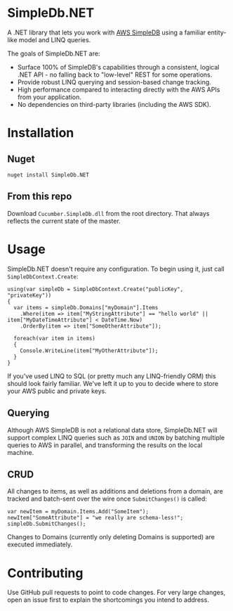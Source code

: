 # SimpleDb.NET

A .NET library that lets you work with [AWS SimpleDB][1] using a familiar entity-like model and LINQ queries.

The goals of SimpleDb.NET are:
* Surface 100% of SimpleDB's capabilities through a consistent, logical .NET API - no falling back to "low-level" REST for some operations.
* Provide robust LINQ querying and session-based change tracking.
* High performance compared to interacting directly with the AWS APIs from your application.
* No dependencies on third-party libraries (including the AWS SDK).

# Installation

## Nuget

    nuget install SimpleDb.NET
    
## From this repo

Download `Cucumber.SimpleDb.dll` from the root directory. That always reflects the current state of the master.

# Usage

SimpleDb.NET doesn't require any configuration. To begin using it, just call `SimpleDbContext.Create`:

    using(var simpleDb = SimpleDbContext.Create("publicKey", "privateKey"))
    {
      var items = simpleDb.Domains["myDomain"].Items
        .Where(item => item["MyStringAttribute"] == "hello world" || item["MyDateTimeAttribute"] < DateTime.Now)
        .OrderBy(item => item["SomeOtherAttribute"]);
        
      foreach(var item in items)
      {
        Console.WriteLine(item["MyOtherAttribute"]);
      }
    }

If you've used LINQ to SQL (or pretty much any LINQ-friendly ORM) this should look fairly familiar. We've left it up to you to decide where to store your AWS public and private keys.

## Querying

Although AWS SimpleDB is not a relational data store, SimpleDb.NET will support complex LINQ queries such as `JOIN` and `UNION` by batching multiple queries to AWS in parallel, and transforming the results on the local machine.

## CRUD

All changes to items, as well as additions and deletions from a domain, are tracked and batch-sent over the wire once `SubmitChanges()` is called:

    var newItem = myDomain.Items.Add("SomeItem");
    newItem["SomeAttribute"] = "we really are schema-less!";
    simpleDb.SubmitChanges();
    
Changes to Domains (currently only deleting Domains is supported) are executed immediately.

# Contributing

Use GitHub pull requests to point to code changes. For very large changes, open an issue first to explain the shortcomings you intend to address.

[1]: http://aws.amazon.com/simpledb
